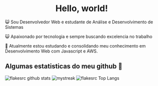 <h1 align="center">Hello, world!</h1>

:smiley_cat: Sou Desenvolvedor Web e estudante de Análise e Desenvolvimento de Sistemas

:smiley_cat: Apaixonado por tecnologia e sempre buscando excelencia no trabalho

🌱 Atualmente estou estudando e consolidando meu conhecimento em Desenvolvimento Web com Javascript e AWS.



## Algumas estatisticas do meu github 🚀
![flakesrc github stats](https://github-readme-stats.vercel.app/api?username=flakesrc&show_icons=true&theme=tokyonight)
<img src="https://github-readme-streak-stats.herokuapp.com/?user=AkuraDiary&theme=tokyonight" alt="mystreak"/>
![flakesrc Top Langs](https://github-readme-stats.vercel.app/api/top-langs/?username=flakesrc&theme=tokyonight&layout=compact)

